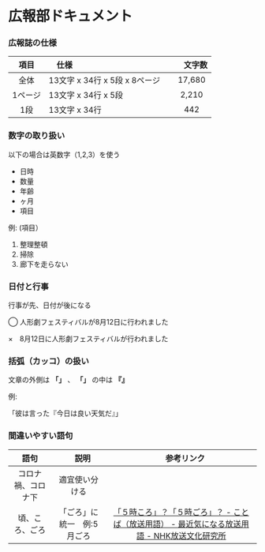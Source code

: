 # 広報部ドキュメント

### 広報誌の仕様

| 項目　|　仕様　|　文字数 |
|:-------:|:---------------------------|:------:|
| 全体    | 13文字 x 34行 x 5段 x 8ページ　| 17,680 |
| 1ページ | 13文字 x 34行 x 5段          | 2,210  |
| 1段     | 13文字 x 34行                | 442   |

### 数字の取り扱い

以下の場合は英数字（1,2,3）を使う

* 日時
* 数量
* 年齢
* ヶ月
* 項目

例: (項目）
1. 整理整頓
2. 掃除
3. 廊下を走らない

### 日付と行事

行事が先、日付が後になる

◯ 人形劇フェスティバルが8月12日に行われました

×　8月12日に人形劇フェスティバルが行われました

### 括弧（カッコ）の扱い

文章の外側は **「」** 、 **「」** の中は **『』**

例:

「彼は言った『今日は良い天気だ』」

### 間違いやすい語句

| 語句 |　説明　|　参考リンク |
|:-------:|:---------------------------:|:------:|
| コロナ禍、コロナ下    | 適宜使い分ける　                  |        |
| 頃、ころ、ごろ       | 「ごろ」に統一　例:5月ごろ          | [「５時ころ」？「５時ごろ」？ - ことば（放送用語） - 最近気になる放送用語 - NHK放送文化研究所](https://www.nhk.or.jp/bunken/summary/kotoba/term/115.html) |



